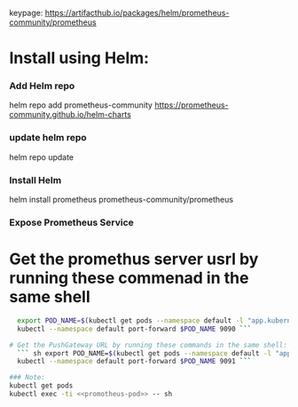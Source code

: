 keypage:
https://artifacthub.io/packages/helm/prometheus-community/prometheus
# Install using Helm:
### Add Helm repo
helm repo add prometheus-community https://prometheus-community.github.io/helm-charts
### update helm repo
helm repo update

### Install Helm
helm install prometheus prometheus-community/prometheus

### Expose Prometheus Service

# Get the promethus server usrl by running these commenad in the same shell

``` sh  Get the Prometheus server URL by running these commands in the same shell:
  export POD_NAME=$(kubectl get pods --namespace default -l "app.kubernetes.io/name=prometheus,app.kubernetes.io/instance=prometheus" -o jsonpath="{.items[0].metadata.name}")
  kubectl --namespace default port-forward $POD_NAME 9090 ```

# Get the PushGateway URL by running these commands in the same shell:
  ``` sh export POD_NAME=$(kubectl get pods --namespace default -l "app=prometheus-pushgateway,component=pushgateway" -o jsonpath="{.items[0].metadata.name}")
  kubectl --namespace default port-forward $POD_NAME 9091 ```

### Note:
kubectl get pods
kubectl exec -ti <<promotheus-pod>> -- sh 



